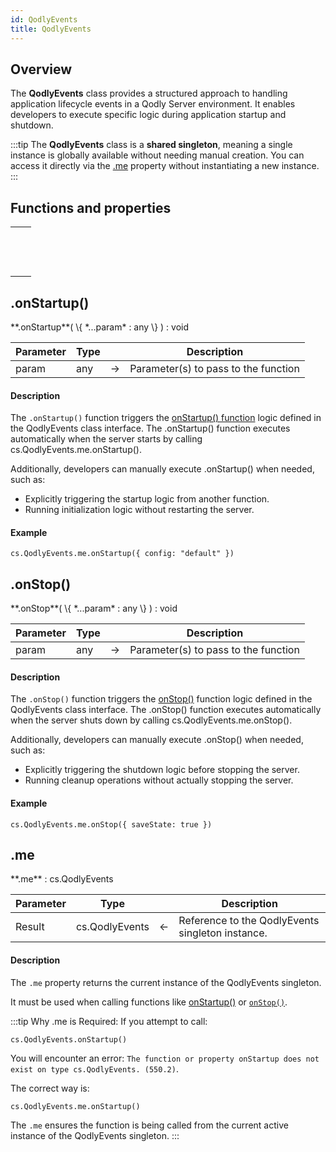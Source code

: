 ```yaml
---
id: QodlyEvents
title: QodlyEvents
---
```



## Overview

The **QodlyEvents** class provides a structured approach to handling application lifecycle events in a Qodly Server environment. It enables developers to execute specific logic during application startup and shutdown.

:::tip
The **QodlyEvents** class is a **shared singleton**, meaning a single instance is globally available without needing manual creation. You can access it directly via the [.me](#me) property without instantiating a new instance.
:::

## Functions and properties

||
|---|
|[<!-- INCLUDE #QodlyEvents.onStartup().Syntax -->](#onStartup)&nbsp;&nbsp;&nbsp;&nbsp;<!-- INCLUDE #QodlyEvents.onStartup().Summary -->|
|[<!-- INCLUDE #QodlyEvents.onStop().Syntax -->](#onStop)&nbsp;&nbsp;&nbsp;&nbsp;<!-- INCLUDE #QodlyEvents.onStop().Summary -->|
|[<!-- INCLUDE #QodlyEvents.me.Syntax -->](#me)&nbsp;&nbsp;&nbsp;&nbsp;<!-- INCLUDE #QodlyEvents.me.Summary -->|


## .onStartup()

<!--REF #QodlyEvents.onStartup().Syntax -->**.onStartup**( \{ *...param* : any \} ) : void<!-- END REF -->

<!--REF #QodlyEvents.onStartup().Params -->
|Parameter|Type||Description|
|---|---|---|---|
|param|any|&#8594;|Parameter(s) to pass to the function|<!-- END REF -->

#### Description

The `.onStartup()` function <!-- REF #QodlyEvents.onStartup().Summary -->triggers the [onStartup() function](../studio/qodlyEventsClassInterface#accessing-qodlyevents) logic defined in the QodlyEvents class interface.<!-- END REF -->  The .onStartup() function executes automatically when the server starts by calling cs.QodlyEvents.me.onStartup(). 

Additionally, developers can manually execute .onStartup() when needed, such as:
- Explicitly triggering the startup logic from another function.
- Running initialization logic without restarting the server.

#### Example

```qs
cs.QodlyEvents.me.onStartup({ config: "default" })
```


## .onStop()

<!--REF #QodlyEvents.onStop().Syntax -->**.onStop**( \{ *...param* : any \} ) : void<!-- END REF -->

<!--REF #QodlyEvents.onStop().Params -->
|Parameter|Type||Description|
|---|---|---|---|
|param|any|&#8594;|Parameter(s) to pass to the function|<!-- END REF -->

#### Description

The `.onStop()` function <!-- REF #QodlyEvents.onStop().Summary -->triggers the [onStop()](../studio/qodlyEventsClassInterface#accessing-qodlyevents) function logic defined in the QodlyEvents class interface.<!-- END REF --> The .onStop() function executes automatically when the server shuts down by calling cs.QodlyEvents.me.onStop(). 

Additionally, developers can manually execute .onStop() when needed, such as:
- Explicitly triggering the shutdown logic before stopping the server.
- Running cleanup operations without actually stopping the server.


#### Example

```qs
cs.QodlyEvents.me.onStop({ saveState: true })
```



## .me

<!--REF #QodlyEvents.me.Syntax -->**.me** : cs.QodlyEvents<!-- END REF -->


<!--REF #QodlyEvents.me.Params -->
|Parameter|Type||Description|
|---|---|---|---|
|Result|cs.QodlyEvents|&#8592;|Reference to the QodlyEvents singleton instance.|<!-- END REF -->


#### Description

The `.me` property <!-- REF #QodlyEvents.me.Summary -->returns the current instance of the QodlyEvents singleton.<!-- END REF --> 

It must be used when calling functions like [onStartup()](#onStartup) or [`onStop()`](#onStop).

:::tip Why .me is Required:
If you attempt to call:

```qs
cs.QodlyEvents.onStartup()
```

You will encounter an error: `The function or property onStartup does not exist on type cs.QodlyEvents. (550.2)`.

The correct way is:

```qs
cs.QodlyEvents.me.onStartup()
```

The `.me` ensures the function is being called from the current active instance of the QodlyEvents singleton.
:::